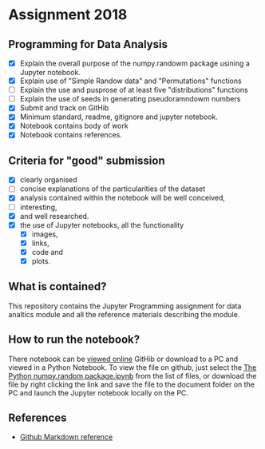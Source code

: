 # Assignment 2018
## Programming for Data Analysis

- [x] Explain the overall purpose of the numpy.randowm package usining a Jupyter notebook.
- [x] Explain use of "Simple Randow data" and "Permutations" functions
- [ ] Explain the use and pusprose of at least five "distributions" functions
- [ ] Explain the use of seeds in generating pseudoramndowm numbers
- [x] Submit and track on GitHib
- [x] Minimum standard, readme, gitignore and jupyter notebook.
- [x] Notebook contains body of work
- [x] Notebook contains references.

## Criteria for "good" submission

- [x] clearly organised
- [ ] concise explanations of the particularities of the dataset
- [x] analysis contained within the notebook will be well conceived, 
- [ ] interesting, 
- [x] and well researched. 
- [x] the use of Jupyter notebooks, all the functionality
  - [x] images, 
  - [x] links, 
  - [x] code and 
  - [x] plots. 

## What is contained?
This repository contains the Jupyter Programming assignment for data analtics module and all the reference materials describing the module.

## How to run the notebook?
There notebook can be [viewed online](The_Python_numpy.random_package.ipynb) GitHib or download to a PC and viewed in a Python Notebook. To view the file on github, just select the [The Python numpy.random package.ipynb](https://raw.githubusercontent.com/G00364778/52465_assignments/master/The_Python_numpy.random_package.ipynb) from the list of files, or download the file by right clicking the link and save the file to the document folder on the PC and launch the Jupyter notebook locally on the PC. 

## References
- [Github Markdown reference](https://guides.github.com/features/mastering-markdown/)
